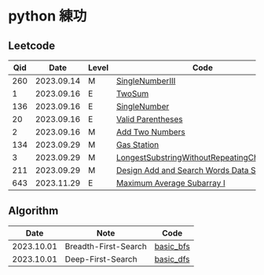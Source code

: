 
# python 練功

## Leetcode

Qid  | Date       | Level  | Code                                                         | Note
---- | ---------- | ------ | ------------------------------------------------------------ | ----------
260  | 2023.09.14 | M      | [SingleNumberIII](./leetcode/SingleNumberIII.py) | 
1    | 2023.09.16 | E      | [TwoSum](./leetcode/TwoSum.py) | 
136  | 2023.09.16 | E      | [SingleNumber](./leetcode/SingleNumber.py) | 
20   | 2023.09.16 | E      | [Valid Parentheses](./leetcode/ValidParentheses.py) | 
2    | 2023.09.16 | M      | [Add Two Numbers](./leetcode/AddTwoNumbers.py) | 
134  | 2023.09.29 | M      | [Gas Station](./leetcode/GasStation.py) | 
3    | 2023.09.29 | M      | [LongestSubstringWithoutRepeatingCharacters](./leetcode/LongestSubstringWithoutRepeatingCharacters.py) | 
211  | 2023.09.29 | M      | [Design Add and Search Words Data Structure](./leetcode/DesignAddandSearchWordsDataStructure.py) | dfs
643  | 2023.11.29 | E      | [Maximum Average Subarray I](./leetcode/MaximumAverageSubarrayI.py) | 


## Algorithm

Date       | Note                        | Code
---------- | --------------------------- | -------------------
2023.10.01 | Breadth-First-Search        | [basic_bfs](./algorithm/basic_bfs.py)
2023.10.01 | Deep-First-Search           | [basic_dfs](./algorithm/basic_dfs.py)
